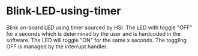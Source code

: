 # Blink-LED-using-timer
Blink on-board LED using timer sourced by HSI.
The LED with toggle "OFF" for x seconds which is determined by the user and is hardcoded in the software. The LED will toggle "ON" for the same x seconds. The toggling OFF is managed by the interrupt handler.
